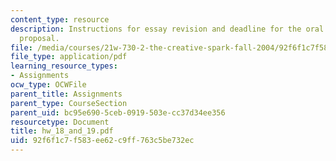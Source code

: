 ```yaml
---
content_type: resource
description: Instructions for essay revision and deadline for the oral presentation
  proposal.
file: /media/courses/21w-730-2-the-creative-spark-fall-2004/92f6f1c7f583ee62c9ff763c5be732ec_hw_18_and_19.pdf
file_type: application/pdf
learning_resource_types:
- Assignments
ocw_type: OCWFile
parent_title: Assignments
parent_type: CourseSection
parent_uid: bc95e690-5ceb-0919-503e-cc37d34ee356
resourcetype: Document
title: hw_18_and_19.pdf
uid: 92f6f1c7-f583-ee62-c9ff-763c5be732ec
---
```

